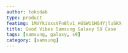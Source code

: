 ```yaml
---
author: tokodab
type: product
featimg: 1MVYkiVxsVFn8lv1_HGSWU1HG4YjluSKX
title: Good Vibes Samsung Galaxy S9 Case
tags: [samsung, galaxy, s9]
category: [samsung]
---
```

